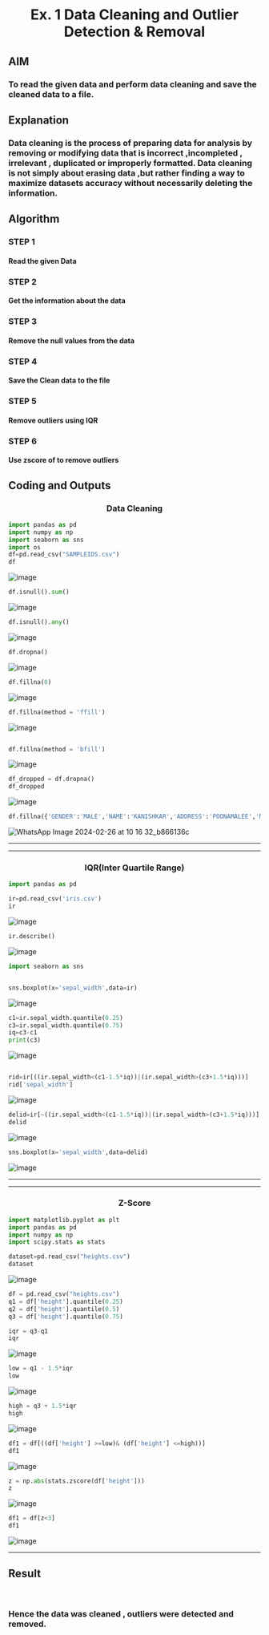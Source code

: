 <h1 align="center">Ex. 1   Data Cleaning and Outlier Detection & Removal</h1>


## AIM
### To read the given data and perform data cleaning and save the cleaned data to a file.

## Explanation
### Data cleaning is the process of preparing data for analysis by removing or modifying data that is incorrect ,incompleted , irrelevant , duplicated or improperly formatted. Data cleaning is not simply about erasing data ,but rather finding a way to maximize datasets accuracy without necessarily deleting the information.

## Algorithm
### STEP 1
#### Read the given Data

### STEP 2
#### Get the information about the data

### STEP 3 
#### Remove the null values from the data

### STEP 4
#### Save the Clean data to the file

### STEP 5
#### Remove outliers using IQR

### STEP 6
#### Use zscore of to remove outliers

## Coding and Outputs

<h3 align="center">Data Cleaning</h3>

```py
import pandas as pd
import numpy as np
import seaborn as sns
import os 
df=pd.read_csv("SAMPLEIDS.csv")
df
```

![image](https://github.com/KANISHKAR2607/exno1/assets/118886772/124e2d2c-73fa-4f2d-bdab-5abf837a473d)


```py
df.isnull().sum()

```

![image](https://github.com/KANISHKAR2607/exno1/assets/118886772/9f7849e2-6672-4615-9386-c1e13e5c6b6b)




```py
df.isnull().any()
```

![image](https://github.com/KANISHKAR2607/exno1/assets/118886772/bc9fa1bc-059a-4e47-9593-e62368bdbe67)


```py
df.dropna()
```

![image](https://github.com/KANISHKAR2607/exno1/assets/118886772/b7cace7b-bca7-43e4-b641-19056d99d231)


```py
df.fillna(0)
```

![image](https://github.com/KANISHKAR2607/exno1/assets/118886772/de9103ad-bedc-4c78-afc7-ebdf26115615)


```py
df.fillna(method = 'ffill')
```

![image](https://github.com/KANISHKAR2607/exno1/assets/118886772/6f693434-c0a2-4dda-b7f5-d8d30f656a9a)


```py

df.fillna(method = 'bfill')
```

![image](https://github.com/KANISHKAR2607/exno1/assets/118886772/d5547d0d-3131-4398-a668-4c115d238fd4)


```py
df_dropped = df.dropna()
df_dropped
```

![image](https://github.com/KANISHKAR2607/exno1/assets/118886772/94ecc695-7697-4da4-8baf-d0ddee440a4b)


```py
df.fillna({'GENDER':'MALE','NAME':'KANISHKAR','ADDRESS':'POONAMALEE','M1':98,'M2':87,'M3':76,'M4':92,'TOTAL':305,'AVG':89.999999})
```
![WhatsApp Image 2024-02-26 at 10 16 32_b866136c](https://github.com/KANISHKAR2607/exno1/assets/118886772/6a2c7ddf-f022-477f-8420-6cca78668e0d)


<hr><hr>

<h3 align="center">IQR(Inter Quartile Range)</h3>

```py
import pandas as pd
```

```py
ir=pd.read_csv('iris.csv')
ir
```

![image](https://github.com/KANISHKAR2607/exno1/assets/118886772/0862d650-ed81-4159-ba20-e27b8da2eca6)


```py
ir.describe()
```
![image](https://github.com/KANISHKAR2607/exno1/assets/118886772/b82f56ac-7861-4ccf-9e54-22b8ac539338)


```py
import seaborn as sns
```

```py

sns.boxplot(x='sepal_width',data=ir)
```


![image](https://github.com/KANISHKAR2607/exno1/assets/118886772/592199a9-643f-43bf-ab43-5c133e49a9b2)



```py
c1=ir.sepal_width.quantile(0.25)
c3=ir.sepal_width.quantile(0.75)
iq=c3-c1
print(c3)
```
![image](https://github.com/KANISHKAR2607/exno1/assets/118886772/0cc5d8cb-bca5-4721-a0a6-623d674c6835)



```py

rid=ir[((ir.sepal_width<(c1-1.5*iq))|(ir.sepal_width>(c3+1.5*iq)))]
rid['sepal_width']
```

![image](https://github.com/KANISHKAR2607/exno1/assets/118886772/bd068741-ba70-4828-869e-a730414566b1)


```py
delid=ir[~((ir.sepal_width<(c1-1.5*iq))|(ir.sepal_width>(c3+1.5*iq)))]
delid
```
![image](https://github.com/KANISHKAR2607/exno1/assets/118886772/84fea1fb-ca53-4956-80e4-1b0f6135baf8)


```py
sns.boxplot(x='sepal_width',data=delid)
```
![image](https://github.com/KANISHKAR2607/exno1/assets/118886772/9e4626be-7571-40e5-bbb5-099a1dc16ddf)


<hr><hr>

<h3 align="center">Z-Score</h3>

```py
import matplotlib.pyplot as plt
import pandas as pd
import numpy as np
import scipy.stats as stats
```
```py
dataset=pd.read_csv("heights.csv")
dataset
```

![image](https://github.com/KANISHKAR2607/exno1/assets/118886772/0b72c3ed-8ce8-4b12-b0ec-ae0a08ead387)


```py
df = pd.read_csv("heights.csv")
q1 = df['height'].quantile(0.25)
q2 = df['height'].quantile(0.5)
q3 = df['height'].quantile(0.75)
```

```py
iqr = q3-q1
iqr
```

![image](https://github.com/KANISHKAR2607/exno1/assets/118886772/b754842d-7171-4a4d-bc08-2102a3c36ca4)



```py
low = q1 - 1.5*iqr
low
```

![image](https://github.com/KANISHKAR2607/exno1/assets/118886772/942a1ac6-3fb2-4bf0-bb3b-39f24d2061dd)


```py
high = q3 + 1.5*iqr
high
```

![image](https://github.com/KANISHKAR2607/exno1/assets/118886772/e67a2411-eb70-4a6e-84b6-1a1a26b88ccf)



```py
df1 = df[((df['height'] >=low)& (df['height'] <=high))]
df1
```
![image](https://github.com/KANISHKAR2607/exno1/assets/118886772/d95eeeb3-5c17-440c-9741-8f0841edb075)



```py
z = np.abs(stats.zscore(df['height']))
z
```
![image](https://github.com/KANISHKAR2607/exno1/assets/118886772/04c0d01f-64fd-4d85-ba85-780061035bf6)


```py
df1 = df[z<3]
df1
```

![image](https://github.com/KANISHKAR2607/exno1/assets/118886772/2966ba3a-74b6-4d69-8cc0-e0dcf6012e50)


<hr>

## Result
<br>

### Hence the data was cleaned , outliers were detected and removed.
